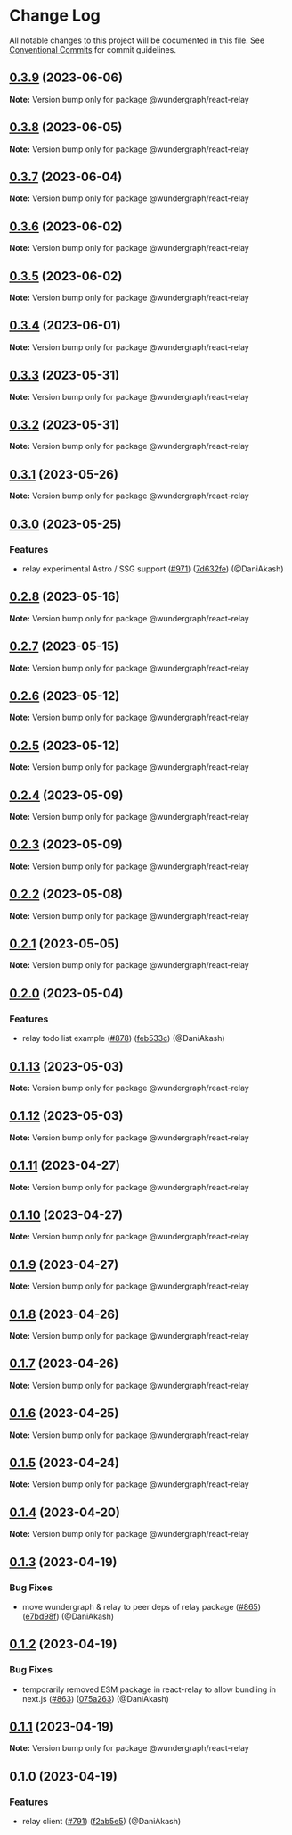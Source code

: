# Change Log

All notable changes to this project will be documented in this file.
See [Conventional Commits](https://conventionalcommits.org) for commit guidelines.

## [0.3.9](https://github.com/wundergraph/wundergraph/compare/@wundergraph/react-relay@0.3.8...@wundergraph/react-relay@0.3.9) (2023-06-06)

**Note:** Version bump only for package @wundergraph/react-relay

## [0.3.8](https://github.com/wundergraph/wundergraph/compare/@wundergraph/react-relay@0.3.7...@wundergraph/react-relay@0.3.8) (2023-06-05)

**Note:** Version bump only for package @wundergraph/react-relay

## [0.3.7](https://github.com/wundergraph/wundergraph/compare/@wundergraph/react-relay@0.3.6...@wundergraph/react-relay@0.3.7) (2023-06-04)

**Note:** Version bump only for package @wundergraph/react-relay

## [0.3.6](https://github.com/wundergraph/wundergraph/compare/@wundergraph/react-relay@0.3.5...@wundergraph/react-relay@0.3.6) (2023-06-02)

**Note:** Version bump only for package @wundergraph/react-relay

## [0.3.5](https://github.com/wundergraph/wundergraph/compare/@wundergraph/react-relay@0.3.4...@wundergraph/react-relay@0.3.5) (2023-06-02)

**Note:** Version bump only for package @wundergraph/react-relay

## [0.3.4](https://github.com/wundergraph/wundergraph/compare/@wundergraph/react-relay@0.3.3...@wundergraph/react-relay@0.3.4) (2023-06-01)

**Note:** Version bump only for package @wundergraph/react-relay

## [0.3.3](https://github.com/wundergraph/wundergraph/compare/@wundergraph/react-relay@0.3.2...@wundergraph/react-relay@0.3.3) (2023-05-31)

**Note:** Version bump only for package @wundergraph/react-relay

## [0.3.2](https://github.com/wundergraph/wundergraph/compare/@wundergraph/react-relay@0.3.1...@wundergraph/react-relay@0.3.2) (2023-05-31)

**Note:** Version bump only for package @wundergraph/react-relay

## [0.3.1](https://github.com/wundergraph/wundergraph/compare/@wundergraph/react-relay@0.3.0...@wundergraph/react-relay@0.3.1) (2023-05-26)

**Note:** Version bump only for package @wundergraph/react-relay

## [0.3.0](https://github.com/wundergraph/wundergraph/compare/@wundergraph/react-relay@0.2.8...@wundergraph/react-relay@0.3.0) (2023-05-25)

### Features

* relay experimental Astro / SSG support ([#971](https://github.com/wundergraph/wundergraph/issues/971)) ([7d632fe](https://github.com/wundergraph/wundergraph/commit/7d632fef37fd46282d8de3005a3a12c3bd908e49)) (@DaniAkash)

## [0.2.8](https://github.com/wundergraph/wundergraph/compare/@wundergraph/react-relay@0.2.7...@wundergraph/react-relay@0.2.8) (2023-05-16)

**Note:** Version bump only for package @wundergraph/react-relay

## [0.2.7](https://github.com/wundergraph/wundergraph/compare/@wundergraph/react-relay@0.2.6...@wundergraph/react-relay@0.2.7) (2023-05-15)

**Note:** Version bump only for package @wundergraph/react-relay

## [0.2.6](https://github.com/wundergraph/wundergraph/compare/@wundergraph/react-relay@0.2.5...@wundergraph/react-relay@0.2.6) (2023-05-12)

**Note:** Version bump only for package @wundergraph/react-relay

## [0.2.5](https://github.com/wundergraph/wundergraph/compare/@wundergraph/react-relay@0.2.4...@wundergraph/react-relay@0.2.5) (2023-05-12)

**Note:** Version bump only for package @wundergraph/react-relay

## [0.2.4](https://github.com/wundergraph/wundergraph/compare/@wundergraph/react-relay@0.2.3...@wundergraph/react-relay@0.2.4) (2023-05-09)

**Note:** Version bump only for package @wundergraph/react-relay

## [0.2.3](https://github.com/wundergraph/wundergraph/compare/@wundergraph/react-relay@0.2.2...@wundergraph/react-relay@0.2.3) (2023-05-09)

**Note:** Version bump only for package @wundergraph/react-relay

## [0.2.2](https://github.com/wundergraph/wundergraph/compare/@wundergraph/react-relay@0.2.1...@wundergraph/react-relay@0.2.2) (2023-05-08)

**Note:** Version bump only for package @wundergraph/react-relay

## [0.2.1](https://github.com/wundergraph/wundergraph/compare/@wundergraph/react-relay@0.2.0...@wundergraph/react-relay@0.2.1) (2023-05-05)

**Note:** Version bump only for package @wundergraph/react-relay

## [0.2.0](https://github.com/wundergraph/wundergraph/compare/@wundergraph/react-relay@0.1.13...@wundergraph/react-relay@0.2.0) (2023-05-04)

### Features

* relay todo list example ([#878](https://github.com/wundergraph/wundergraph/issues/878)) ([feb533c](https://github.com/wundergraph/wundergraph/commit/feb533ceb793e86ff5de0c62dac2254e2939d5b0)) (@DaniAkash)

## [0.1.13](https://github.com/wundergraph/wundergraph/compare/@wundergraph/react-relay@0.1.12...@wundergraph/react-relay@0.1.13) (2023-05-03)

**Note:** Version bump only for package @wundergraph/react-relay

## [0.1.12](https://github.com/wundergraph/wundergraph/compare/@wundergraph/react-relay@0.1.11...@wundergraph/react-relay@0.1.12) (2023-05-03)

**Note:** Version bump only for package @wundergraph/react-relay

## [0.1.11](https://github.com/wundergraph/wundergraph/compare/@wundergraph/react-relay@0.1.10...@wundergraph/react-relay@0.1.11) (2023-04-27)

**Note:** Version bump only for package @wundergraph/react-relay

## [0.1.10](https://github.com/wundergraph/wundergraph/compare/@wundergraph/react-relay@0.1.9...@wundergraph/react-relay@0.1.10) (2023-04-27)

**Note:** Version bump only for package @wundergraph/react-relay

## [0.1.9](https://github.com/wundergraph/wundergraph/compare/@wundergraph/react-relay@0.1.8...@wundergraph/react-relay@0.1.9) (2023-04-27)

**Note:** Version bump only for package @wundergraph/react-relay

## [0.1.8](https://github.com/wundergraph/wundergraph/compare/@wundergraph/react-relay@0.1.7...@wundergraph/react-relay@0.1.8) (2023-04-26)

**Note:** Version bump only for package @wundergraph/react-relay

## [0.1.7](https://github.com/wundergraph/wundergraph/compare/@wundergraph/react-relay@0.1.6...@wundergraph/react-relay@0.1.7) (2023-04-26)

**Note:** Version bump only for package @wundergraph/react-relay

## [0.1.6](https://github.com/wundergraph/wundergraph/compare/@wundergraph/react-relay@0.1.5...@wundergraph/react-relay@0.1.6) (2023-04-25)

**Note:** Version bump only for package @wundergraph/react-relay

## [0.1.5](https://github.com/wundergraph/wundergraph/compare/@wundergraph/react-relay@0.1.4...@wundergraph/react-relay@0.1.5) (2023-04-24)

**Note:** Version bump only for package @wundergraph/react-relay

## [0.1.4](https://github.com/wundergraph/wundergraph/compare/@wundergraph/react-relay@0.1.3...@wundergraph/react-relay@0.1.4) (2023-04-20)

**Note:** Version bump only for package @wundergraph/react-relay

## [0.1.3](https://github.com/wundergraph/wundergraph/compare/@wundergraph/react-relay@0.1.2...@wundergraph/react-relay@0.1.3) (2023-04-19)

### Bug Fixes

* move wundergraph & relay to peer deps of relay package ([#865](https://github.com/wundergraph/wundergraph/issues/865)) ([e7bd98f](https://github.com/wundergraph/wundergraph/commit/e7bd98f669817dfe543d2eb08ce8764e0e7c7549)) (@DaniAkash)

## [0.1.2](https://github.com/wundergraph/wundergraph/compare/@wundergraph/react-relay@0.1.1...@wundergraph/react-relay@0.1.2) (2023-04-19)

### Bug Fixes

* temporarily removed ESM package in react-relay to allow bundling in next.js ([#863](https://github.com/wundergraph/wundergraph/issues/863)) ([075a263](https://github.com/wundergraph/wundergraph/commit/075a263ac0a009a2897c7871428557c4dfb44413)) (@DaniAkash)

## [0.1.1](https://github.com/wundergraph/wundergraph/compare/@wundergraph/react-relay@0.1.0...@wundergraph/react-relay@0.1.1) (2023-04-19)

**Note:** Version bump only for package @wundergraph/react-relay

## 0.1.0 (2023-04-19)

### Features

* relay client ([#791](https://github.com/wundergraph/wundergraph/issues/791)) ([f2ab5e5](https://github.com/wundergraph/wundergraph/commit/f2ab5e55df2e21f60c543bce8f70b3254deafbf9)) (@DaniAkash)
